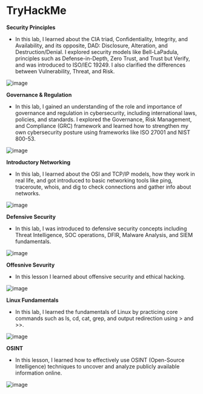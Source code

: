 # TryHackMe

**Security Principles**
- In this lab, I learned about the CIA triad, Confidentiality, Integrity, and Availability, and its opposite, DAD: Disclosure, Alteration, and Destruction/Denial. I explored security models like Bell-LaPadula, principles such as Defense-in-Depth, Zero Trust, and Trust but Verify, and was introduced to ISO/IEC 19249. I also clarified the differences between Vulnerability, Threat, and Risk.
 
![image](https://github.com/user-attachments/assets/e666ac96-ef8b-49d3-a00d-981ef7b5a073)

**Governance & Regulation**

- In this lab, I gained an understanding of the role and importance of governance and regulation in cybersecurity, including international laws, policies, and standards. I explored the Governance, Risk Management, and Compliance (GRC) framework and learned how to strengthen my own cybersecurity posture using frameworks like ISO 27001 and NIST 800-53.

![image](https://github.com/user-attachments/assets/0e79437a-316e-4897-8f2f-7bd8506fd71d)

**Introductory Networking**

- In this lab, I learned about the OSI and TCP/IP models, how they work in real life, and got introduced to basic networking tools like ping, traceroute, whois, and dig to check connections and gather info about networks.

![image](https://github.com/user-attachments/assets/4dd78a19-3e1d-4ea7-bc5a-3a3eccbf7309)

**Defensive Security**

- In this lab, I was introduced to defensive security concepts including Threat Intelligence, SOC operations, DFIR, Malware Analysis, and SIEM fundamentals.

![image](https://github.com/user-attachments/assets/33377ce7-dcba-468f-8e8a-7856a3cb25c6)

**Offesnive Sevurity**

- In this lesson I learned about offensive security and ethical hacking.

![image](https://github.com/user-attachments/assets/5b725b5c-2af2-4363-9bef-b57a072a9623)


**Linux Fundamentals**

- In this lab, I learned the fundamentals of Linux by practicing core commands such as ls, cd, cat, grep, and output redirection using > and >>.
  
![image](https://github.com/user-attachments/assets/2d35313b-37ff-4a5c-a9ff-3a87f600656b)


**OSINT**

- In this lesson, I learned how to effectively use OSINT (Open-Source Intelligence) techniques to uncover and analyze publicly available information online.

![image](https://github.com/user-attachments/assets/62696ec3-285e-4974-84ab-45adcf01d043)

